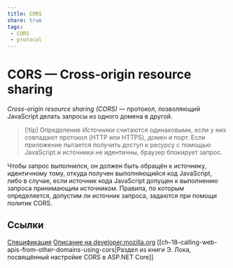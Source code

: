 ```yaml
---
title: CORS
share: true
tags:
 - CORS
 - protocol
---
```

# CORS — Cross-origin resource sharing
*Cross-origin resource sharing (CORS)* — протокол, позволяющий JavaScript делать запросы из одного домена в другой.
> [!tip] Определение
> *Источники* считаются одинаковыми, если у них совпадают протокол (HTTP или HTTPS), домен и порт. Если приложение пытается получить доступ к ресурсу с помощью JavaScript и источники не идентичны, браузер блокирует запрос.

Чтобы запрос выполнился, он должен быть обращён к источнику, идентичному тому, откуда получен выполняющийся код JavaScript, либо в случае, если источник кода JavaScript допущен к выполнению запроса принимающим источником. Правила, по которым определяется, допустим ли источник запроса, задаются при помощи *политик* CORS.

## Ссылки
[Спецификация](https://fetch.spec.whatwg.org/#http-cors-protocol)
[Описание на developer.mozilla.org](https://developer.mozilla.org/ru/docs/Web/HTTP/CORS)
[[ch-18-calling-web-apis-from-other-domains-using-cors|Раздел из книги Э. Лока, посвящённый настройке CORS в ASP.NET Core]]